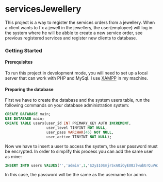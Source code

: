 # servicesJewellery
This project is a way to register the services orders from a jewellery.
When a client wants to fix a jewell in the jewellery, the user(employee) will log in the system where he will be abble to create a new 
service order, see previous registered services and register new clients to database.

### Getting Started

#### Prerequisites

To run this project in development mode, you will need to set up a local server that can work with PHP and MySql. I use [XAMPP](https://www.apachefriends.org/pt_br/index.html) in my machine.

#### Preparing the database

First we have to create the database and the system users table, run the following commands on your database administration system:

``` SQL
CREATE DATABASE main;
USE DATABASE main;
CREATE TABLE users(user_id INT PRIMARY_KEY AUTO INCREMENT,
                   user_level TINYINT NOT NULL,
                   user_pass VARCHAR(45) NOT NULL,
                   user_active TINYINT NOT NULL);
```

Now we have to insert a user to access the system, the user password must be encrypted.
In order to simplify this process you can add the same user as mine:
``` SQL
INSERT INTO users VALUES('','admin',1,'$2y$10$mjrSxAOiOyEU8zlwubUrQuVA3Bxzm6Iy4ZXVnRqCAyrnvSvZJsyJu',1);
 ```
In this case, the password will be the same as the username for admin.
